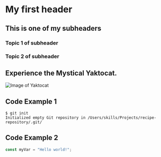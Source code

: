 # My first header

## This is one of my subheaders

### Topic 1 of subheader

### Topic 2 of subheader

## Experience the Mystical Yaktocat.

![Image of Yaktocat](https://octodex.github.com/images/yaktocat.png)

## Code Example 1
```
$ git init
Initialized empty Git repository in /Users/skills/Projects/recipe-repository/.git/
```

## Code Example 2
``` javascript
const myVar = "Hello world!";
```
